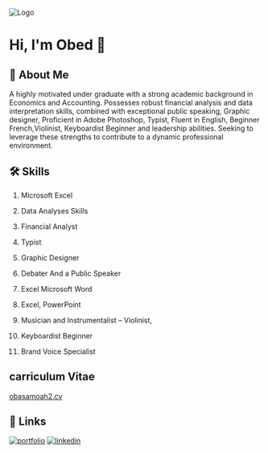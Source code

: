 

![Logo](https://github-readme-stats.vercel.app/api?username=Aniorji-Esther&&show_icons=true&title_color=ffffff&icon_color=bb2acf&text_color=daf7dc&bg_color=151515)

# Hi, I'm Obed 👋


## 🚀 About Me
A highly motivated under graduate with a strong academic background in Economics and Accounting. Possesses 
robust financial analysis and data interpretation skills, combined with exceptional public speaking, Graphic designer,  Proficient in Adobe Photoshop, Typist, Fluent in English, Beginner French,Violinist, Keyboardist Beginner 
  and 
leadership abilities. Seeking to leverage these strengths to contribute to a dynamic professional environment. 


## 🛠 Skills
1. Microsoft Excel

2. Data Analyses Skills 

3. Financial Analyst

4. Typist

5. Graphic Designer

6. Debater And a Public Speaker  


7. Excel Microsoft Word


8.   Excel, PowerPoint 


9. Musician and Instrumentalist – Violinist, 


10. Keyboardist Beginner 

11. Brand Voice Specialist

## carriculum Vitae
[obasamoah2.cv](https://github.com/obasamoah2/obasamoah2/blob/main/OBINCO%20CV.pdf)


## 🔗 Links
[![portfolio](https://img.shields.io/badge/my_portfolio-000?style=for-the-badge&logo=ko-fi&logoColor=white)](https://ANIORJI-ESTHER.com/)
[![linkedin](https://img.shields.io/badge/linkedin-0A66C2?style=for-the-badge&logo=linkedin&logoColor=white)](https://www.linkedin.com/in/obed-boakye-a43b39324/?lipi=urn%3Ali%3Apage%3Ad_flagship3_feed%3B9DYsE1B6S%2FmuL3pKZuzbRA%3D%3D)


